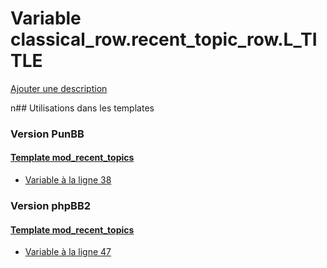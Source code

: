 # Variable classical_row.recent_topic_row.L_TITLE
[Ajouter une description](https://fa-tvars.appspot.com/classical_row.recent_topic_row.L_TITLE)

n## Utilisations dans les templates

### Version PunBB

#### [Template mod_recent_topics](punbb/mod_recent_topics.md)
* [Variable à la ligne 38](../punbb/mod_recent_topics.tpl#L38)

### Version phpBB2

#### [Template mod_recent_topics](subsilver/mod_recent_topics.md)
* [Variable à la ligne 47](../subsilver/mod_recent_topics.tpl#L47)